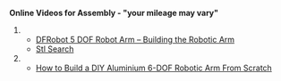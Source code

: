**Online Videos for Assembly - "your mileage may vary"**

1. - [DFRobot 5 DOF Robot Arm – Building the Robotic Arm](https://dronebotworkshop.com/dfrobot-5-dof-robot-arm/)
   - [Stl Search](https://stlbase.com/browse/5dof+robot/#google_vignette)

2. - [How to Build a DIY Aluminium 6-DOF Robotic Arm From Scratch](https://automaticaddison.com/how-to-build-a-diy-aluminium-6-dof-robotic-arm-from-scratch/)

